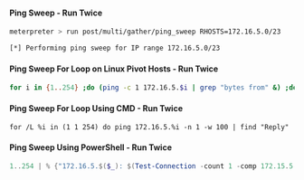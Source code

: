#### Ping Sweep - Run Twice

```bash
meterpreter > run post/multi/gather/ping_sweep RHOSTS=172.16.5.0/23

[*] Performing ping sweep for IP range 172.16.5.0/23
```
#### Ping Sweep For Loop on Linux Pivot Hosts - Run Twice

```bash
for i in {1..254} ;do (ping -c 1 172.16.5.$i | grep "bytes from" &) ;done
```
#### Ping Sweep For Loop Using CMD - Run Twice

```cmd-session
for /L %i in (1 1 254) do ping 172.16.5.%i -n 1 -w 100 | find "Reply"
```
#### Ping Sweep Using PowerShell - Run Twice

```powershell
1..254 | % {"172.16.5.$($_): $(Test-Connection -count 1 -comp 172.15.5.$($_) -quiet)"}
```